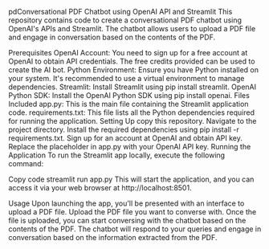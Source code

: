 pdConversational PDF Chatbot using OpenAI API and Streamlit
This repository contains code to create a conversational PDF chatbot using OpenAI's APIs and Streamlit. The chatbot allows users to upload a PDF file and engage in conversation based on the contents of the PDF.

Prerequisites
OpenAI Account: You need to sign up for a free account at OpenAI to obtain API credentials. The free credits provided can be used to create the AI bot.
Python Environment: Ensure you have Python installed on your system. It's recommended to use a virtual environment to manage dependencies.
Streamlit: Install Streamlit using pip install streamlit.
OpenAI Python SDK: Install the OpenAI Python SDK using pip install openai.
Files Included
app.py: This is the main file containing the Streamlit application code.
requirements.txt: This file lists all the Python dependencies required for running the application.
Setting Up
copy this repository.
Navigate to the project directory.
Install the required dependencies using pip install -r requirements.txt.
Sign up for an account at OpenAI and obtain API key.
Replace the placeholder in app.py with your OpenAI API key.
Running the Application
To run the Streamlit app locally, execute the following command:

Copy code
streamlit run app.py
This will start the application, and you can access it via your web browser at http://localhost:8501.

Usage
Upon launching the app, you'll be presented with an interface to upload a PDF file.
Upload the PDF file you want to converse with.
Once the file is uploaded, you can start conversing with the chatbot based on the contents of the PDF.
The chatbot will respond to your queries and engage in conversation based on the information extracted from the PDF.


